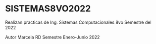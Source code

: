 # SISTEMAS8VO2022
Realizan practicas de Ing. Sistemas Computacionales 8vo Semestre del 2022 

Autor Marcela RD
Semestre Enero-Junio 2022

